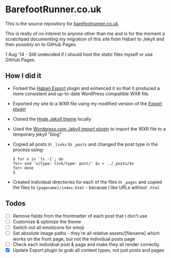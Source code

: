 # BarefootRunner.co.uk

This is the source repository for [barefootrunner.co.uk](http://barefootrunner.co.uk).

This is really of no interest to anyone other than me and is for the moment a scratchpad documenting my migration of this site from Habari to Jekyll and then possibly on to GitHub Pages.

1 Aug '14 - Still undecided if I should host the static files myself or use GitHub Pages.

## How I did it
- Forked the [Habari Export](https://github.com/habari-extras/export) plugin and enhanced it so that it produced a more consistent and up-to-date WordPress compatible WXR file.
- Exported my site to a WXR file using my modified version of the [Export plugin](https://github.com/lildude/export)
- Cloned the [Hyde Jekyll theme](https://github.com/poole/hyde) locally
- Used the [Wordpress.com Jekyll import plugin](http://import.jekyllrb.com/docs/wordpressdotcom/) to import the WXR file to a temporary jekyll "blog"
- Copied all posts in `_links` to `_posts` and changed the post type in the process using:

  ```
  $ for x in `ls -1`; do
  for> sed 's/type: link/type: post/' $x > ../_posts/$x
  for> done
  $
  ```

- Created individual directories for each of the files in `_pages` and copied the files to `[pagename]/index.html` - because I like URLs without `.html`


## Todos

- [ ] Remove fields from the frontmatter of each post that I don't use
- [ ] Customize & optimize the theme
- [ ] Switch out all emoticons for emoji
- [ ] Set absolute image paths - they're all relative assets/[filename] which works on the front page, but not the individual posts page
- [ ] Check each individual post & page and make they all render correctly.
- [x] Update Export plugin to grab all content types, not just posts and pages
